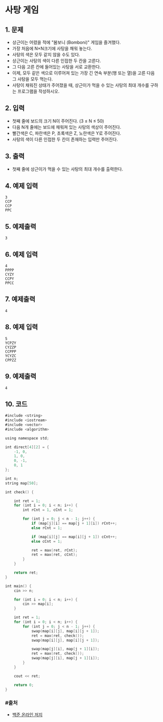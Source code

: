 # 사탕 게임

## 1. 문제

- 상근이는 어렸을 적에 "봄보니 (Bomboni)" 게임을 즐겨했다.
- 가장 처음에 N×N크기에 사탕을 채워 놓는다.
- 사탕의 색은 모두 같지 않을 수도 있다.
- 상근이는 사탕의 색이 다른 인접한 두 칸을 고른다.
- 그 다음 고른 칸에 들어있는 사탕을 서로 교환한다.
- 이제, 모두 같은 색으로 이루어져 있는 가장 긴 연속 부분(행 또는 열)을 고른 다음 그 사탕을 모두 먹는다.
- 사탕이 채워진 상태가 주어졌을 때, 상근이가 먹을 수 있는 사탕의 최대 개수를 구하는 프로그램을 작성하시오.

## 2. 입력
- 첫째 줄에 보드의 크기 N이 주어진다. (3 ≤ N ≤ 50)
- 다음 N개 줄에는 보드에 채워져 있는 사탕의 색상이 주어진다.
- 빨간색은 C, 파란색은 P, 초록색은 Z, 노란색은 Y로 주어진다.
- 사탕의 색이 다른 인접한 두 칸이 존재하는 입력만 주어진다.

## 3. 출력

- 첫째 줄에 상근이가 먹을 수 있는 사탕의 최대 개수를 출력한다.


## 4. 예제 입력
```
3
CCP
CCP
PPC
```

## 5. 예제출력

```
3
```

## 6. 예제 입력

```
4
PPPP
CYZY
CCPY
PPCC
```

## 7. 예제출력

```
4
```

## 8. 예제 입력

```
5
YCPZY
CYZZP
CCPPP
YCYZC
CPPZZ
```

## 9. 예제출력

```
4
```

## 10. 코드

```swift
#include <string>
#include <iostream>
#include <vector>
#include <algorithm>

using namespace std;

int direct[4][2] = {
    -1, 0,
    1, 0,
    0, -1,
    0, 1
};

int n;
string map[50];

int check() {

    int ret = 1;
    for (int i = 0; i < n; i++) {
        int rCnt = 1, cCnt = 1;

        for (int j = 0; j < n - 1; j++) {
            if (map[j][i] == map[j + 1][i]) rCnt++;
            else rCnt = 1;

            if (map[i][j] == map[i][j + 1]) cCnt++;
            else cCnt = 1;

            ret = max(ret, rCnt);
            ret = max(ret, cCnt);
        }
    }

    return ret;
}

int main() {
    cin >> n;

    for (int i = 0; i < n; i++) {
        cin >> map[i];
    }

    int ret = 1;
    for (int i = 0; i < n; i++) {
        for (int j = 0; j < n - 1; j++) {
            swap(map[i][j], map[i][j + 1]);
            ret = max(ret, check());
            swap(map[i][j], map[i][j + 1]);

            swap(map[j][i], map[j + 1][i]);
            ret = max(ret, check());
            swap(map[j][i], map[j + 1][i]);
        }
    }

    cout << ret;

    return 0;
}
```



### #출처

- [백준 온라인 저지](https://www.acmicpc.net/problem/3085)
